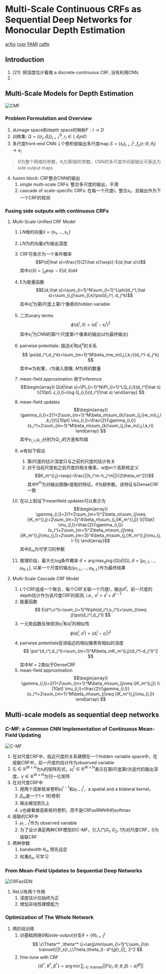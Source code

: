 # Multi-Scale Continuous CRFs as Sequential Deep Networks for Monocular Depth Estimation
[arXiv](https://arxiv.org/abs/1704.02157)
[cvpr](http://openaccess.thecvf.com/content_cvpr_2017/papers/Xu_Multi-Scale_Continuous_CRFs_CVPR_2017_paper.pdf)
[PAMI](https://arxiv.org/abs/1803.00891)
[caffe](https://github.com/danxuhk/ContinuousCRF-CNN)

## Introduction
1. [21]: 把深度估计看做 a discrete-continuous CRF, 没有利用CNN.
2. [9]: 两个CNN，一个全局粗糙估计，一个局部改良

## Multi-Scale Models for Depth Estimation
![CMF](./.assets/CMF.jpg)
### Problem Formulation and Overview
1. 从image space到depth space的映射$F:I\to D$
2. 训练集: $Q=\{(r_i,\bar d_i)\}_{i=1}^Q, r_i\in I, \bar d_i in D$
3. 多尺度front-end CNN: $L$个卷积层输出多尺度map $S=\{s_l\}_{l=1}^L, f_s(r;\Theta,\theta_l)\to s_l$
> $\Theta$为整个网络的参数，$\theta_l$为第$l$层的参数。CNN的多尺度中间层输出可表达为side output maps

4. fusion block: CRF整合CNN的输出
   1. single multi-scale CRFs: 整合多尺度的输出，平滑
   2. cascade of scale-specific CRFs: 在每一个尺度$l$，整合$s_l$，且输出作为下一个CRF的观测

### Fusing side outputs with continuous CRFs
1. Multi-Scale Unified CRF Model
   1. $LN$维的向量$\hat s=\{s_1,...,s_L\}$
   2. $LN$为的向量$d$为输出深度
   3. CRF可表示为一个条件概率
   $$P(d|\hat s)=\frac{1}{Z(\hat s)}\exp\{-E(d,\hat s)\}$$
   其中$z(\hat s)=\int_d\exp-E(d,\hat s)dd$
   4. E为能量函数
   $$E(d,\hat s)=\sum_{i=1}^N\sum_{l=1}^L\phi(d_i^l,\hat s)+\sum_{i,j}\sum_{l,k}\psi(d_i^l, d_j^k)$$
   其中$d_i^l$为第$l$尺度上第$i$个像素的hidden variable
   5. 二次unary terms
   $$ \phi(d_i^l,\hat s)=(d_i^l-s_i^l)^2 $$
   其中$s_i^l$为CNN的第$l$个尺度第$i$个像素的输出($d$为最终输出)
   6. pairwise potentials: 描述$d_i^l$和$d_j^k$的关系
   $$ \psi(d_i^l,d_j^k)=\sum_{m=1}^M\beta_mw_m(i,j,l,k,r)(d_i^l-d_j^k) $$
   其中$w$为权重，$r$为输入图像, $M$为核的数量
   7. mean-field approximation 用于inference
   $$\begin{array}l
   Q(d|\hat s)=\Pi_{i=1}^N\Pi_{l=1}^LQ_{i,l}(d_i^l|\hat s) \\[10pt]
   J_{i,l}=\log Q_{i,l}(d_i^l|\hat s)
   \end{array}
   $$
   8. mean-field updates
   $$\begin{array}l
   \gamma_{i,l}=2(1+2\sum_{m=1}^M\beta_m\sum_{k}\sum_{j,i}w_m(i,j,l,k,r))\\[10pt]
   \mu_{i,l}=\frac{2}{\gamma_{i,l}}(s_i^l+2\sum_{m=1}^M\beta_m\sum_{k}\sum_{j,i}w_m(i,j,l,k,r))
   \end{array}
   $$
   其中$\gamma_{i,l}, \mu_{i,l}$分别为$Q_{i,l}$的方差和均值
   9. $w$有如下假设
      1. 第$l$尺度的估计深度只与之前的尺度的估计有关
      2. 对于当前尺度和之前尺度的相关像素，$w$由$m$个高斯核定义 $$K_m^{i,j}=\exp(-\frac{||h_i^m-h_j^m||}{2\theta_m^2})$$
     其中$h^m$为对输出图像$r$提取的特征，$\theta$为超参数。该特征与DenseCRF一致

   10. 在以上假设下meanfield updates可以表示为
   $$\begin{array}l
   \gamma_{i,l}=2(1+2\sum_{m=1}^2\beta_m\sum_{j\neq i}K_m^{i,j}+2\sum_{m=3}^4\beta_m\sum_{j,i}K_m^{i,j}) \\[10pt]
   \mu_{i,l}=\frac{2}{\gamma_{i,l}}(s_i^l+2\sum_{m=1}^2\beta_m\sum_{j\neq i}K_m^{i,j}\mu_{j,l}+2\sum_{m=3}^4\beta_m\sum_{j,i}K_m^{i,j}\mu_{j,l-1})
   \end{array}$$
   其中$\beta_m$为可学习的参数
   11. 推理阶段，最大化log条件概率 $\widetilde d=\arg\max_d\log(Q(d|S)), \widetilde d=[\mu_{1,1},...,\mu_{N,L}]$, 以某一个尺度的输出$(\mu_{1,L},...,\mu_{N,L})$作为最终结果

2. Multi-Scale Cascade CRF Model
   1. $L$个CRF组成一个聚合，每个CRF关联一个尺度$l$，输出$d^l$。前一尺度的depth估计作为该尺度CRF的观测, i.e., $o^l=s^l+\widetilde d^{l-1}$
   2. 能量函数
   $$ E(d^l,o^l)=\sum_{i=1}^N\phi(d_i^l,o_i^l)+\sum_{i\neq j}\psi(d_i^l,d_j^l) $$
   3. 一元势函数反映观测$o_i^l$和$d_i^l$的相似性
   $$ \phi(d_i^l,o^l)=(d_i^l-o_i^l)^2 $$
   3. pairwise potentials促进临近的相似像素有相似的深度
   $$ \psi^{d_i^l,d_j^l}=\sum_{m=1}^M\beta_mK_m^{i,j}(d_i^l-d_j^l)^2 $$
   其中$M=2$类似于DenseCRF
   4. mean-field approximation
   $$\begin{array}l
   \gamma_{i,l}=2(1+2\sum_{m=1}^M\beta_m\sum_{j\neq i}K_m^{i,j}) \\[10pt]
   \mu_{i,l}=\frac{2}{\gamma_{i,l}}(o_i^l+2\sum_{m=1}^M\beta_m\sum_{j\neq i}K_m^{i,j}\mu_{i,l})
   \end{array}
   $$

## Multi-scale models as sequential deep networks

### C-MF: a Common CNN Implementation of Continuous Mean-Field Updating
![C-MF](./.assets/C-MF.jpg)
1. 在对尺度CRF中，临近尺度的关系建模在一个hidden variable space中，在级联CRF中，前一尺度的估计作为observed variable
2. $S_l\in \mathbb R^{W\times H}$为$s_l$的矩阵形式，$\mu_l^t\in \mathbb R^{W\times H}$表示在第$l$尺度第$t$次迭代的输出深度。$\gamma\in \mathbb R^{W\times H}$为归一化矩阵
3. 在对尺度CRF中
   1. 用两个高斯核来卷积$\mu_l^{t-1}$和$\mu_{l-1}^{t}$，a spatial and a bilateral kernel。
   2. $\beta_m$是一个$1\times 1$的卷积
   3. 输出被加到$S_l$上
   4. $\gamma$也被看做高斯核的卷积，而不是CRFasRNN中的softmax
4. 级联的CRF中
   1. $\mu_{l-1}^t$作为 observed variable
   2. 为了设计满足两种CRF模型的C-MF，引入门$G_1,G_2$, 1为对尺度CRF，0为级联CRF
5. 两种参数
   1. bandwidth $\theta_m$ 预先设定
   2. 权重$\beta_m$ 可学习

### From Mean-Field Updates to Sequential Deep Networks
![CRFasSDN](./.assets/CRFasSDN.jpg)
1. ReLU有两个作用
   1. 深度估计应始终为正
   2. 增加非线性建模能力

### Optimization of The Whole Network
1. 两阶段训练
   1. 训基础网络$\Theta$和side-output分支$\theta=\{\theta\}^L_{l=1}$
   $$ \{\Theta^* ,\theta^* \}=\arg\min\sum_{l=1}^L\sum_{i\in trainset}||f_s(r_i;\Theta,\theta_l)- d^{gt}_i||_ 2^2 $$
   2. fine-tune with CRF
   $$\{\Theta^* ,\theta^* ,\beta^* \}=\arg\min\sum_{i\in trainset}||F(r_i,\Theta,\theta,\beta)-d^{gt}_i||$$
